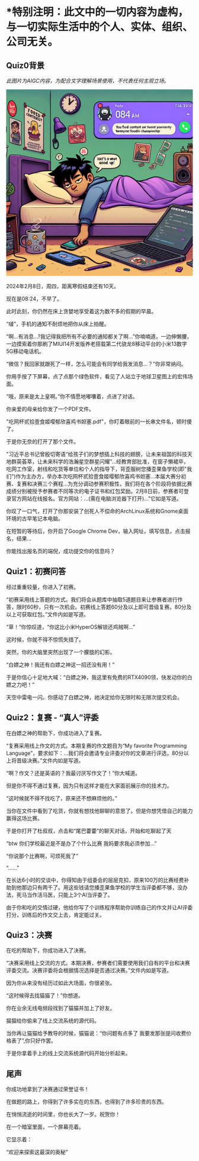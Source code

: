 # *特别注明：此文中的一切内容为虚构，与一切实际生活中的个人、实体、组织、公司无关。

## Quiz0背景

*此图片为AIGC内容，为配合文字理解场景使用，不代表任何主观立场。*

![](./background-picture-generated-from-DALLE.jpg)

2024年2月8日，周四，距离寒假结束还有10天。

现在是08:24，不早了。

此时此刻，你仍然在床上贪婪地享受着这为数不多的假期的早晨。

“啵”，手机的通知不耐烦地把你从床上拍醒。

“啊...有消息...?我记得我把所有不必要的通知都关了啊...”你喃喃道，一边伸懒腰，一边摸索着你那刷了MIUI14开发版养老搭载第二代骁龙8移动平台的小米13数字5G移动电话机。

“微信？我回家就跟死了一样，怎么可能会有同学给我发消息...？”你非常纳闷。

你用手按了下屏幕，点了点那个绿色软件，看见了人站立于地球卫星图上的宏伟场面。

“哦，原来是太上皇啊。”你不情愿地嘟囔着，点进了对话。

你亲爱的母亲给你发了一个PDF文件。

"吃网杯贰拾壹食姬嘤郁欣喜鸡书妲塞.pdf"，你盯着眼前的一长串文件名，顿时傻了。

于是你无奈的打开了那个文件。

"习近平总书记曾殷切寄语“给孩子们的梦想插上科技的翅膀，让未来祖国的科技天地群英荟萃，让未来科学的浩瀚星空群星闪耀”...经教育部批准，在窗子懒裙卒，吃网工作室，射线和吃货等单位和个人的指导下，背歪服树您播歪果鱼学校(即"我们")作为主办方，举办本次吃网杯贰拾壹食姬嘤郁欣喜鸡书妲塞...本届大赛分初赛、复赛和决赛三个赛程...为充分调动参赛积极性，我们将在各个阶段将依据比赛成绩分别被授予参赛者不同等次的电子证书和红包奖励。2月8日前，参赛者可登录官方网站在线报名。官方网站：...(需在电脑浏览器下打开)..."它如是写道。

你叹了一口气，打开了你那安装了创死人不偿命的ArchLinux系统和Gnome桌面环境的古早笔记本电脑。

在短暂的等待后，你开启了Google Chrome Dev，输入网址，填写信息，点击报名，结果...

你能找出报名页的端倪，成功提交你的信息吗？

## Quiz1：初赛问答

经过重重较量，你进入了初赛。

“初赛采用线上答题的方式。我们将会从题库中抽取5道题目来让参赛者进行作答，限时60秒，只有一次机会。初赛线上答题60分及以上即可晋级复赛。80分及以上可获取红包。”文件内如是写道。

“草！”你惊叹道，“你这比小米HyperOS解锁还鸡贼啊...”

这时候，你就不得不惊慌失措了。

突然，你的大脑里突然出现了一个朦胧的幻影。

“白嫖之神！我还有白嫖之神这一招还没有用！”

于是你信心十足地大喊：“白嫖之神，我这里有免费的RTX4090领，快发动你的白嫖之力吧！”

天空中雷电一闪。你感动了白嫖之神，祂决定给你无限时和无限次提交机会。

## Quiz2：复赛 - “真人”评委

在白嫖之神的帮助下，你成功进入了复赛。

“复赛采用线上作文的方式。本期复赛的作文题目为“My favorite Programming Language”，要求如下：...我们将会邀请专业评委对你的文章进行评选，80分以上将晋级决赛。”文件内如是写道。

“啊？作文？还是英语的？我最讨厌写作文了！”你大喊道。

但是你不得不通过复赛，因为只有这样才能在大家面前展示你的技术力。

“这时候就不得不找吃了，原来还不想麻烦他的。”

当你在文件中看到了吃货，你就有想找他聊聊的意思了。但是你想凭借自己的能力赢得这场比赛。

于是你打开了杜叔叔，点击和“尾巴藿藿”的聊天对话，开始和吃聊起了天

“btw 你们学校最近是不是办了个什么比赛 我妈要求我必须参加...”

“你说那个比赛啊，可烦死我了”

“......”

在长达6小时的交谈中，你得知由于组委会的层层克扣，原来100万的比赛经费补助到他那边只有两千了。用这些钱请您播歪果鱼学校的学生当评委都不够，没办法，死马当作活马医，只能上3个AI当评委了。

由于你和吃的交情过硬，他给你写了个训练程序帮助你训练自己的作文并让AI评委打分，训练后的作文交上去，肯定能过关。

## Quiz3：决赛

在吃的帮助下，你成功进入了决赛。

“决赛采用线上交流的方式。本期决赛，参赛者们需要使用我们自有的平台和决赛评委交流。决赛评委将会根据情况选择是否通过决赛。”文件内如是写道。

因为你从来没有经历过如此大场面，你很紧张。

“这时候得去找猫猫了！”你想道。

你在业余无线电频段找到了猫猫并加上了好友。

猫猫给你偷来了线上交流系统的源代码。

当你再让猫猫给予教导的时候，猫猫说：“你问题有点多了 我要发那张提问收费价格表了”,你只好作罢。

于是你拿着手上的线上交流系统源代码开始分析起来。

## 尾声

你成功地拿到了决赛通过荣誉证书！

在做题的路上，你得到了许多实在的东西，也得到了许多珍贵的东西。

在悄悄流逝的时间里，你也长大了一岁。祝贺你！

在一个暗室里面，一个屏幕亮着。

它显示着：

“欢迎来探索这最深的奥秘”

